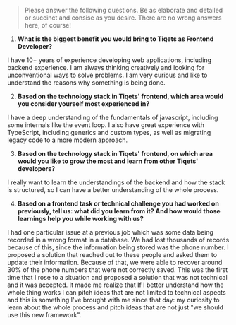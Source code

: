 > Please answer the following questions. Be as elaborate and detailed or succinct and consise as you desire.
> There are no wrong answers here, of course!

1. **What is the biggest benefit you would bring to Tiqets as Frontend Developer?**

I have 10+ years of experience developing web applications, including backend
experience. I am always thinking creatively and looking for unconventional ways
to solve problems. I am very curious and like to understand the reasons why
something is being done.

2. **Based on the technology stack in Tiqets' frontend, which area would you consider yourself most experienced in?**

I have a deep understanding of the fundamentals of javascript, including some
internals like the event loop. I also have great experience with TypeScript,
including generics and custom types, as well as migrating legacy code to a more
modern approach.

3. **Based on the technology stack in Tiqets' frontend, on which area would you like to grow the most and learn from other Tiqets' developers?**

I really want to learn the understandings of the backend and how the stack is
structured, so I can have a better understanding of the whole process.

4. **Based on a frontend task or technical challenge you had worked on previously, tell us: what did you learn from it? And how would those learnings help you while working with us?**

I had one particular issue at a previous job which was some data being recorded
in a wrong format in a database. We had lost thousands of records because of
this, since the information being stored was the phone number. I proposed
a solution that reached out to these people and asked them to update their
information. Because of that, we were able to recover around 30% of the phone
numbers that were not correctly saved. This was the first time that I rose to
a situation and proposed a solution that was not technical and it was accepted.
It made me realize that If I better understand how the whole thing works I can
pitch ideas that are not limited to technical aspects and this is something I've
brought with me since that day: my curiosity to learn about the whole process
and pitch ideas that are not just "we should use this new framework".
